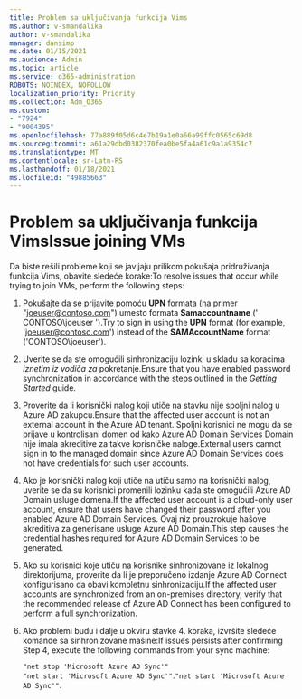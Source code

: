 ```yaml
---
title: Problem sa uključivanja funkcija Vims
ms.author: v-smandalika
author: v-smandalika
manager: dansimp
ms.date: 01/15/2021
ms.audience: Admin
ms.topic: article
ms.service: o365-administration
ROBOTS: NOINDEX, NOFOLLOW
localization_priority: Priority
ms.collection: Adm_O365
ms.custom:
- "7924"
- "9004395"
ms.openlocfilehash: 77a889f05d6c4e7b19a1e0a66a99ffc0565c69d8
ms.sourcegitcommit: a61a29dbd0382370fea0be5fa4a61c9a1a9354c7
ms.translationtype: MT
ms.contentlocale: sr-Latn-RS
ms.lasthandoff: 01/18/2021
ms.locfileid: "49885663"
---
```

# <a name="issue-joining-vms"></a><span data-ttu-id="6b8ee-102">Problem sa uključivanja funkcija Vims</span><span class="sxs-lookup"><span data-stu-id="6b8ee-102">Issue joining VMs</span></span>

<span data-ttu-id="6b8ee-103">Da biste rešili probleme koji se javljaju prilikom pokušaja pridruživanja funkcija Vims, obavite sledeće korake:</span><span class="sxs-lookup"><span data-stu-id="6b8ee-103">To resolve issues that occur while trying to join VMs, perform the following steps:</span></span>

1. <span data-ttu-id="6b8ee-104">Pokušajte da se prijavite pomoću **UPN** formata (na primer "joeuser@contoso.com") umesto formata **Samaccountname** (' CONTOSO\joeuser ').</span><span class="sxs-lookup"><span data-stu-id="6b8ee-104">Try to sign in using the **UPN** format (for example, 'joeuser@contoso.com') instead of the **SAMAccountName** format ('CONTOSO\joeuser').</span></span>
2. <span data-ttu-id="6b8ee-105">Uverite se da ste omogućili sinhronizaciju lozinki u skladu sa koracima *iznetim iz vodiča za* pokretanje.</span><span class="sxs-lookup"><span data-stu-id="6b8ee-105">Ensure that you have enabled password synchronization in accordance with the steps outlined in the *Getting Started* guide.</span></span>
3. <span data-ttu-id="6b8ee-106">Proverite da li korisnički nalog koji utiče na stavku nije spoljni nalog u Azure AD zakupcu.</span><span class="sxs-lookup"><span data-stu-id="6b8ee-106">Ensure that the affected user account is not an external account in the Azure AD tenant.</span></span> <span data-ttu-id="6b8ee-107">Spoljni korisnici ne mogu da se prijave u kontrolisani domen od kako Azure AD Domain Services Domain nije imala akreditive za takve korisničke naloge.</span><span class="sxs-lookup"><span data-stu-id="6b8ee-107">External users cannot sign in to the managed domain since Azure AD Domain Services does not have credentials for such user accounts.</span></span>
4. <span data-ttu-id="6b8ee-108">Ako je korisnički nalog koji utiče na utiču samo na korisnički nalog, uverite se da su korisnici promenili lozinku kada ste omogućili Azure AD Domain usluge domena.</span><span class="sxs-lookup"><span data-stu-id="6b8ee-108">If the affected user account is a cloud-only user account, ensure that users have changed their password after you enabled Azure AD Domain Services.</span></span> <span data-ttu-id="6b8ee-109">Ovaj niz prouzrokuje hašove akreditiva za generisane usluge Azure AD Domain.</span><span class="sxs-lookup"><span data-stu-id="6b8ee-109">This step causes the credential hashes required for Azure AD Domain Services to be generated.</span></span>
5. <span data-ttu-id="6b8ee-110">Ako su korisnici koje utiču na korisnike sinhronizovane iz lokalnog direktorijuma, proverite da li je preporučeno izdanje Azure AD Connect konfigurisano da obavi kompletnu sinhronizaciju.</span><span class="sxs-lookup"><span data-stu-id="6b8ee-110">If the affected user accounts are synchronized from an on-premises directory, verify that the recommended release of Azure AD Connect has been configured to perform a full synchronization.</span></span>
6. <span data-ttu-id="6b8ee-111">Ako problemi budu i dalje u okviru stavke 4. koraka, izvršite sledeće komande sa sinhronizovane mašine:</span><span class="sxs-lookup"><span data-stu-id="6b8ee-111">If issues persists after confirming Step 4, execute the following commands from your sync machine:</span></span>
 
     `"net stop 'Microsoft Azure AD Sync'"`  
     <span data-ttu-id="6b8ee-112">`"net start 'Microsoft Azure AD Sync'"`.</span><span class="sxs-lookup"><span data-stu-id="6b8ee-112">`"net start 'Microsoft Azure AD Sync'"`.</span></span>